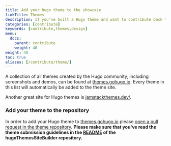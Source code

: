 ```yaml
---
title: Add your hugo theme to the showcase
linkTitle: Themes
description: If you've built a Hugo theme and want to contribute back to the Hugo Community, share it with us.
categories: [contribute]
keywords: [contribute,themes,design]
menu:
  docs:
    parent: contribute
    weight: 40
weight: 40
toc: true
aliases: [/contribute/theme/]
---
```


A collection of all themes created by the Hugo community, including screenshots and demos, can be found at [themes.gohugo.io]. Every theme in this list will automatically be added to the theme site.

Another great site for Hugo themes is [jamstackthemes.dev/](https://jamstackthemes.dev/ssg/hugo/).

### Add your theme to the repository

In order to add your Hugo theme to [themes.gohugo.io] please [open a pull request in the theme repository](https://github.com/gohugoio/hugoThemesSiteBuilder). **Please make sure that you've read the theme submission guidelines in the [README](https://github.com/gohugoio/hugoThemesSiteBuilder/blob/main/README.md#hugo-themes) of the hugoThemesSiteBuilder repository.**

[themes.gohugo.io]: https://themes.gohugo.io/
